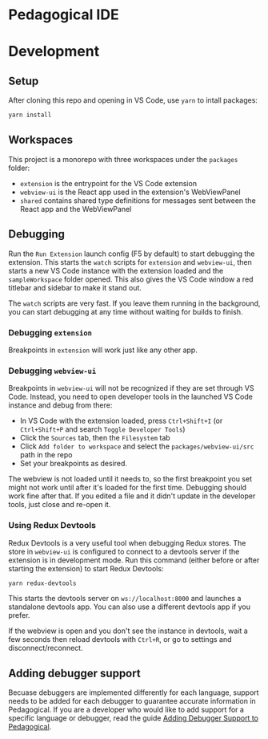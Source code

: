 # Pedagogical IDE

# Development

## Setup

After cloning this repo and opening in VS Code, use `yarn` to intall packages:

```sh
yarn install
```

## Workspaces

This project is a monorepo with three workspaces under the `packages` folder:

- `extension` is the entrypoint for the VS Code extension
- `webview-ui` is the React app used in the extension's WebViewPanel
- `shared` contains shared type definitions for messages sent between the React app and the WebViewPanel

## Debugging

Run the `Run Extension` launch config (F5 by default) to start debugging the extension. This starts the `watch` scripts for `extension` and `webview-ui`, then starts a new VS Code instance with the extension loaded and the `sampleWorkspace` folder opened. This also gives the VS Code window a red titlebar and sidebar to make it stand out.

The `watch` scripts are very fast. If you leave them running in the background, you can start debugging at any time without waiting for builds to finish.

### Debugging `extension`

Breakpoints in `extension` will work just like any other app.

### Debugging `webview-ui`

Breakpoints in `webview-ui` will not be recognized if they are set through VS Code. Instead, you need to open developer tools in the launched VS Code instance and debug from there:

- In VS Code with the extension loaded, press `Ctrl+Shift+I` (or `Ctrl+Shift+P` and search `Toggle Developer Tools`)
- Click the `Sources` tab, then the `Filesystem` tab
- Click `Add folder to workspace` and select the `packages/webview-ui/src` path in the repo
- Set your breakpoints as desired.

The webview is not loaded until it needs to, so the first breakpoint you set might not work until after it's loaded for the first time. Debugging should work fine after that. If you edited a file and it didn't update in the developer tools, just close and re-open it.

### Using Redux Devtools

Redux Devtools is a very useful tool when debugging Redux stores. The store in `webview-ui` is configured to connect to a devtools server if the extension is in development mode. Run this command (either before or after starting the extension) to start Redux Devtools:

```sh
yarn redux-devtools
```

This starts the devtools server on `ws://localhost:8000` and launches a standalone devtools app. You can also use a different devtools app if you prefer.

If the webview is open and you don't see the instance in devtools, wait a few seconds then reload devtools with `Ctrl+R`, or go to settings and disconnect/reconnect.

## Adding debugger support

Becuase debuggers are implemented differently for each language, support needs to be added for each debugger to guarantee accurate information in Pedagogical. If you are a developer who would like to add support for a specific language or debugger, read the guide [Adding Debugger Support to Pedagogical](docs/adding-debugger-support.md).
